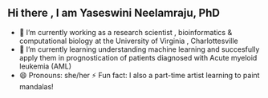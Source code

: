 ## Hi there , I am  Yaseswini Neelamraju, PhD

- 🔭 I’m currently working as a research scientist , bioinformatics & computational biology at the University of Virginia , Charlottesville
- 🌱 I’m currently learning understanding machine learning and succesfully apply them in prognostication of patients diagnosed with Acute myeloid leukemia (AML)
- 😄 Pronouns: she/her
⚡ Fun fact: I also a part-time artist learning to paint mandalas! 




<!--
**Yaseswini/Yaseswini** is a ✨ _special_ ✨ repository because its `README.md` (this file) appears on your GitHub profile.

Here are some ideas to get you started:

- 🔭 I’m currently working on ...>
- 🌱 I’m currently learning ...
- 👯 I’m looking to collaborate on ...
- 🤔 I’m looking for help with ...
- 💬 Ask me about ...
- 📫 How to reach me: ...
- 😄 Pronouns: ...
- ⚡ Fun fact: ...
-->
